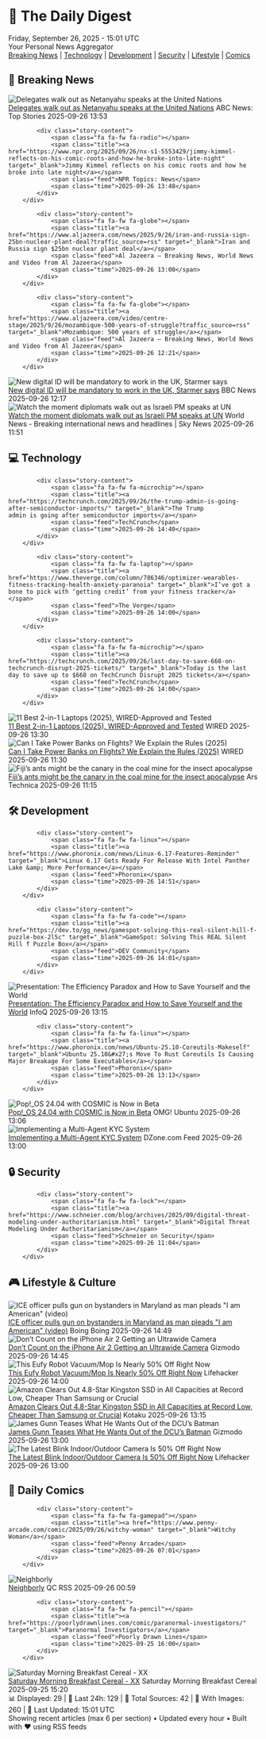 <!-- Processing 54 RSS feeds at 2025-09-26 15:01:36 UTC -->
<!-- Processing: Saturday Morning Breakfast Cereal -->
<!-- Processing: Penny Arcade -->
<!-- Processing: Poorly Drawn Lines -->
<!-- Processing: Cyanide & Happiness -->
<!-- Processing: Reuters Top News -->
<!-- Processing: Reuters World News -->
<!-- Processing: Associated Press Breaking -->
<!-- Processing: Guardian World News -->
<!-- Processing: Sky News World -->
<!-- Processing: TechCrunch -->
<!-- Processing: O'Reilly Radar -->
<!-- Processing: Lobsters Python -->
<!-- Processing: Hacker News -->
<!-- Processing: StackOverflow Blog -->
<!-- Processing: Phoronix Linux News -->
<!-- Processing: DistroWatch -->
<!-- Processing: Linux.com -->
<!-- Processing: Coding Horror -->
<!-- Processing: Lifehacker -->
<!-- Processing: Gizmodo -->
<!-- Processing: Boing Boing -->
<!-- Processing: Krebs on Security -->
<!-- Generated 7 new posts out of 22 feeds processed -->
<div class="newspaper-header">
    <h1 class="newspaper-title">📰 The Daily Digest</h1>
    <div class="newspaper-date">Friday, September 26, 2025 - 15:01 UTC</div>
    <div class="newspaper-subtitle">Your Personal News Aggregator</div>
</div>

<div class="newspaper-nav">
    <a href="#breaking">Breaking News</a> |
    <a href="#tech">Technology</a> |
    <a href="#dev">Development</a> |
    <a href="#security">Security</a> |
    <a href="#lifestyle">Lifestyle</a> |
    <a href="#webcomics">Comics</a>
</div>

<div class="news-section breaking-news" id="breaking">
<h2 class="section-header">🚨 Breaking News</h2>
<div class="stories-container">
<div class="story">
            <img src="https://s.abcnews.com/images/US/un-1-rt-gmh-250926_1758892239654_hpMain_4x3t_384.jpg" alt="Delegates walk out as Netanyahu speaks at the United Nations" class="story-image" loading="lazy" onerror="this.style.display='none'">
            <div class="story-content">
                <span class="fa fa-fw fa-tv"></span>
                <span class="title"><a href="https://abcnews.go.com/Politics/netanyahu-set-give-contentious-speech-united-nations/story?id=125937350" target="_blank">Delegates walk out as Netanyahu speaks at the United Nations</a></span>
                <span class="feed">ABC News: Top Stories</span>
                <span class="time">2025-09-26 13:53</span>
            </div>
        </div>
<div class="story">
            
            <div class="story-content">
                <span class="fa fa-fw fa-radio"></span>
                <span class="title"><a href="https://www.npr.org/2025/09/26/nx-s1-5553429/jimmy-kimmel-reflects-on-his-comic-roots-and-how-he-broke-into-late-night" target="_blank">Jimmy Kimmel reflects on his comic roots and how he broke into late night</a></span>
                <span class="feed">NPR Topics: News</span>
                <span class="time">2025-09-26 13:48</span>
            </div>
        </div>
<div class="story">
            
            <div class="story-content">
                <span class="fa fa-fw fa-globe"></span>
                <span class="title"><a href="https://www.aljazeera.com/news/2025/9/26/iran-and-russia-sign-25bn-nuclear-plant-deal?traffic_source=rss" target="_blank">Iran and Russia sign $25bn nuclear plant deal</a></span>
                <span class="feed">Al Jazeera – Breaking News, World News and Video from Al Jazeera</span>
                <span class="time">2025-09-26 13:00</span>
            </div>
        </div>
<div class="story">
            
            <div class="story-content">
                <span class="fa fa-fw fa-globe"></span>
                <span class="title"><a href="https://www.aljazeera.com/video/centre-stage/2025/9/26/mozambique-500-years-of-struggle?traffic_source=rss" target="_blank">Mozambique: 500 years of struggle</a></span>
                <span class="feed">Al Jazeera – Breaking News, World News and Video from Al Jazeera</span>
                <span class="time">2025-09-26 12:21</span>
            </div>
        </div>
<div class="story">
            <img src="https://ichef.bbci.co.uk/ace/standard/240/cpsprodpb/dc39/live/a2647d70-9add-11f0-92db-77261a15b9d2.jpg" alt="New digital ID will be mandatory to work in the UK, Starmer says" class="story-image" loading="lazy" onerror="this.style.display='none'">
            <div class="story-content">
                <span class="fa fa-fw fa-flag"></span>
                <span class="title"><a href="https://www.bbc.com/news/articles/cn832y43ql5o?at_medium=RSS&at_campaign=rss" target="_blank">New digital ID will be mandatory to work in the UK, Starmer says</a></span>
                <span class="feed">BBC News</span>
                <span class="time">2025-09-26 12:17</span>
            </div>
        </div>
<div class="story">
            <img src="https://e3.365dm.com/25/09/1920x1080/skynews-benjamin-netanyahu_7032268.jpg?20250926140803" alt="Watch the moment diplomats walk out as Israeli PM speaks at UN" class="story-image" loading="lazy" onerror="this.style.display='none'">
            <div class="story-content">
                <span class="fa fa-fw fa-satellite"></span>
                <span class="title"><a href="https://news.sky.com/story/watch-the-moment-diplomats-walk-out-as-israeli-pm-speaks-at-un-13438551" target="_blank">Watch the moment diplomats walk out as Israeli PM speaks at UN</a></span>
                <span class="feed">World News - Breaking international news and headlines | Sky News</span>
                <span class="time">2025-09-26 11:51</span>
            </div>
        </div>
</div>
</div>
<div class="news-section tech-news" id="tech">
<h2 class="section-header">💻 Technology</h2>
<div class="stories-container">
<div class="story">
            
            <div class="story-content">
                <span class="fa fa-fw fa-microchip"></span>
                <span class="title"><a href="https://techcrunch.com/2025/09/26/the-trump-admin-is-going-after-semiconductor-imports/" target="_blank">The Trump admin is going after semiconductor imports</a></span>
                <span class="feed">TechCrunch</span>
                <span class="time">2025-09-26 14:40</span>
            </div>
        </div>
<div class="story">
            
            <div class="story-content">
                <span class="fa fa-fw fa-laptop"></span>
                <span class="title"><a href="https://www.theverge.com/column/786346/optimizer-wearables-fitness-tracking-health-anxiety-paranoia" target="_blank">I’ve got a bone to pick with ‘getting credit’ from your fitness tracker</a></span>
                <span class="feed">The Verge</span>
                <span class="time">2025-09-26 14:00</span>
            </div>
        </div>
<div class="story">
            
            <div class="story-content">
                <span class="fa fa-fw fa-microchip"></span>
                <span class="title"><a href="https://techcrunch.com/2025/09/26/last-day-to-save-668-on-techcrunch-disrupt-2025-tickets/" target="_blank">Today is the last day to save up to $668 on TechCrunch Disrupt 2025 tickets</a></span>
                <span class="feed">TechCrunch</span>
                <span class="time">2025-09-26 14:00</span>
            </div>
        </div>
<div class="story">
            <img src="https://media.wired.com/photos/6849bd25bf7204ccbda22354/master/pass/The%20Best%202-in-1%20Laptops%20to%20Flip%20Between%20Work%20and%20Play.png" alt="11 Best 2-in-1 Laptops (2025), WIRED-Approved and Tested" class="story-image" loading="lazy" onerror="this.style.display='none'">
            <div class="story-content">
                <span class="fa fa-fw fa-bolt"></span>
                <span class="title"><a href="https://www.wired.com/gallery/best-2-in-1-laptops/" target="_blank">11 Best 2-in-1 Laptops (2025), WIRED-Approved and Tested</a></span>
                <span class="feed">WIRED</span>
                <span class="time">2025-09-26 13:30</span>
            </div>
        </div>
<div class="story">
            <img src="https://media.wired.com/photos/68d5f3b898bc3d5a3edd27ec/master/pass/What%20Are%20the%20Rules%20for%20Power%20Banks%20on%20Flights_.png" alt="Can I Take Power Banks on Flights? We Explain the Rules (2025)" class="story-image" loading="lazy" onerror="this.style.display='none'">
            <div class="story-content">
                <span class="fa fa-fw fa-bolt"></span>
                <span class="title"><a href="https://www.wired.com/story/rules-for-power-banks-on-flights/" target="_blank">Can I Take Power Banks on Flights? We Explain the Rules (2025)</a></span>
                <span class="feed">WIRED</span>
                <span class="time">2025-09-26 11:30</span>
            </div>
        </div>
<div class="story">
            <img src="https://cdn.arstechnica.net/wp-content/uploads/2025/09/GettyImages-504677809-500x500.jpg" alt="Fiji’s ants might be the canary in the coal mine for the insect apocalypse" class="story-image" loading="lazy" onerror="this.style.display='none'">
            <div class="story-content">
                <span class="fa fa-fw fa-cog"></span>
                <span class="title"><a href="https://arstechnica.com/science/2025/09/fijis-ants-might-be-the-canary-in-the-coal-mine-for-the-insect-apocalypse/" target="_blank">Fiji’s ants might be the canary in the coal mine for the insect apocalypse</a></span>
                <span class="feed">Ars Technica</span>
                <span class="time">2025-09-26 11:15</span>
            </div>
        </div>
</div>
</div>
<div class="news-section dev-news" id="dev">
<h2 class="section-header">🛠️ Development</h2>
<div class="stories-container">
<div class="story">
            
            <div class="story-content">
                <span class="fa fa-fw fa-linux"></span>
                <span class="title"><a href="https://www.phoronix.com/news/Linux-6.17-Features-Reminder" target="_blank">Linux 6.17 Gets Ready For Release With Intel Panther Lake &amp; More Performance</a></span>
                <span class="feed">Phoronix</span>
                <span class="time">2025-09-26 14:51</span>
            </div>
        </div>
<div class="story">
            
            <div class="story-content">
                <span class="fa fa-fw fa-code"></span>
                <span class="title"><a href="https://dev.to/gg_news/gamespot-solving-this-real-silent-hill-f-puzzle-box-2l5c" target="_blank">GameSpot: Solving This REAL Silent Hill f Puzzle Box</a></span>
                <span class="feed">DEV Community</span>
                <span class="time">2025-09-26 14:01</span>
            </div>
        </div>
<div class="story">
            <img src="https://res.infoq.com/presentations/efficiency-paradox/en/mediumimage/holly-cummins-medium-1756897279858.jpg" alt="Presentation: The Efficiency Paradox and How to Save Yourself and the World" class="story-image" loading="lazy" onerror="this.style.display='none'">
            <div class="story-content">
                <span class="fa fa-fw fa-info-circle"></span>
                <span class="title"><a href="https://www.infoq.com/presentations/efficiency-paradox/?utm_campaign=infoq_content&utm_source=infoq&utm_medium=feed&utm_term=global" target="_blank">Presentation: The Efficiency Paradox and How to Save Yourself and the World</a></span>
                <span class="feed">InfoQ</span>
                <span class="time">2025-09-26 13:15</span>
            </div>
        </div>
<div class="story">
            
            <div class="story-content">
                <span class="fa fa-fw fa-linux"></span>
                <span class="title"><a href="https://www.phoronix.com/news/Ubuntu-25.10-Coreutils-Makeself" target="_blank">Ubuntu 25.10&#x27;s Move To Rust Coreutils Is Causing Major Breakage For Some Executables</a></span>
                <span class="feed">Phoronix</span>
                <span class="time">2025-09-26 13:13</span>
            </div>
        </div>
<div class="story">
            <img src="https://i0.wp.com/www.omgubuntu.co.uk/wp-content/uploads/2025/09/COSMIC-BETA.jpg?resize=406%2C232&amp;ssl=1" alt="Pop!_OS 24.04 with COSMIC is Now in Beta" class="story-image" loading="lazy" onerror="this.style.display='none'">
            <div class="story-content">
                <span class="fa fa-fw fa-ubuntu"></span>
                <span class="title"><a href="https://www.omgubuntu.co.uk/2025/09/pop_os-24-04-with-cosmic-is-now-in-beta" target="_blank">Pop!_OS 24.04 with COSMIC is Now in Beta</a></span>
                <span class="feed">OMG! Ubuntu</span>
                <span class="time">2025-09-26 13:06</span>
            </div>
        </div>
<div class="story">
            <img src="https://dz2cdn1.dzone.com/thumbnail?fid=18650976&w=600" alt="Implementing a Multi-Agent KYC System" class="story-image" loading="lazy" onerror="this.style.display='none'">
            <div class="story-content">
                <span class="fa fa-fw fa-newspaper"></span>
                <span class="title"><a href="https://dzone.com/articles/implementing-a-multi-agent-kyc-systems" target="_blank">Implementing a Multi-Agent KYC System</a></span>
                <span class="feed">DZone.com Feed</span>
                <span class="time">2025-09-26 13:00</span>
            </div>
        </div>
</div>
</div>
<div class="news-section security-news" id="security">
<h2 class="section-header">🔒 Security</h2>
<div class="stories-container">
<div class="story">
            
            <div class="story-content">
                <span class="fa fa-fw fa-lock"></span>
                <span class="title"><a href="https://www.schneier.com/blog/archives/2025/09/digital-threat-modeling-under-authoritarianism.html" target="_blank">Digital Threat Modeling Under Authoritarianism</a></span>
                <span class="feed">Schneier on Security</span>
                <span class="time">2025-09-26 11:04</span>
            </div>
        </div>
</div>
</div>
<div class="news-section lifestyle-news" id="lifestyle">
<h2 class="section-header">🎮 Lifestyle & Culture</h2>
<div class="stories-container">
<div class="story">
            <img src="https://i0.wp.com/boingboing.net/wp-content/uploads/2023/04/gun-e1758897976384.jpeg?fit=600%2C400&amp;quality=60&amp;ssl=1" alt="ICE officer pulls gun on bystanders in Maryland as man pleads &quot;I am American&quot; (video)" class="story-image" loading="lazy" onerror="this.style.display='none'">
            <div class="story-content">
                <span class="fa fa-fw fa-arrow-right"></span>
                <span class="title"><a href="https://boingboing.net/2025/09/26/ice-officer-pulls-gun-on-bystanders-in-maryland-as-man-pleads-i-am-american-video.html" target="_blank">ICE officer pulls gun on bystanders in Maryland as man pleads &quot;I am American&quot; (video)</a></span>
                <span class="feed">Boing Boing</span>
                <span class="time">2025-09-26 14:49</span>
            </div>
        </div>
<div class="story">
            <img src="https://gizmodo.com/app/uploads/2025/09/Apple-Iphone-17-Series-Air-34-1280x853.jpg" alt="Don’t Count on the iPhone Air 2 Getting an Ultrawide Camera" class="story-image" loading="lazy" onerror="this.style.display='none'">
            <div class="story-content">
                <span class="fa fa-fw fa-computer"></span>
                <span class="title"><a href="https://gizmodo.com/iphone-air-2-ultrawide-lens-2000664109" target="_blank">Don’t Count on the iPhone Air 2 Getting an Ultrawide Camera</a></span>
                <span class="feed">Gizmodo</span>
                <span class="time">2025-09-26 14:45</span>
            </div>
        </div>
<div class="story">
            <img src="https://lifehacker.com/imagery/articles/01K6319ED1J081GPMN7HDSFSWT/hero-image.png" alt="This Eufy Robot Vacuum/Mop Is Nearly 50% Off Right Now" class="story-image" loading="lazy" onerror="this.style.display='none'">
            <div class="story-content">
                <span class="fa fa-fw fa-life-ring"></span>
                <span class="title"><a href="https://lifehacker.com/tech/eufy-robot-vacuum-plus-mop-omni-c20-deal?utm_medium=RSS" target="_blank">This Eufy Robot Vacuum/Mop Is Nearly 50% Off Right Now</a></span>
                <span class="feed">Lifehacker</span>
                <span class="time">2025-09-26 14:00</span>
            </div>
        </div>
<div class="story">
            <img src="https://kotaku.com/app/uploads/2025/09/KingstonSSD.jpg" alt="Amazon Clears Out 4.8-Star Kingston SSD in All Capacities at Record Low, Cheaper Than Samsung or Crucial" class="story-image" loading="lazy" onerror="this.style.display='none'">
            <div class="story-content">
                <span class="fa fa-fw fa-gamepad"></span>
                <span class="title"><a href="https://kotaku.com/amazon-clears-out-4-8-star-kingston-ssd-in-all-capacities-at-record-low-cheaper-than-samsung-or-crucial-2000628887" target="_blank">Amazon Clears Out 4.8-Star Kingston SSD in All Capacities at Record Low, Cheaper Than Samsung or Crucial</a></span>
                <span class="feed">Kotaku</span>
                <span class="time">2025-09-26 13:15</span>
            </div>
        </div>
<div class="story">
            <img src="https://gizmodo.com/app/uploads/2025/09/MS-0926-Batman-Dick-Grayson-Damian-Wayne-1280x853.jpg" alt="James Gunn Teases What He Wants Out of the DCU’s Batman" class="story-image" loading="lazy" onerror="this.style.display='none'">
            <div class="story-content">
                <span class="fa fa-fw fa-computer"></span>
                <span class="title"><a href="https://gizmodo.com/james-gunn-dcu-batman-costume-character-2000664092" target="_blank">James Gunn Teases What He Wants Out of the DCU’s Batman</a></span>
                <span class="feed">Gizmodo</span>
                <span class="time">2025-09-26 13:00</span>
            </div>
        </div>
<div class="story">
            <img src="https://lifehacker.com/imagery/articles/01K627NM89A1VS7TP7AD2BGNWX/hero-image.png" alt="The Latest Blink Indoor/Outdoor Camera Is 50% Off Right Now" class="story-image" loading="lazy" onerror="this.style.display='none'">
            <div class="story-content">
                <span class="fa fa-fw fa-life-ring"></span>
                <span class="title"><a href="https://lifehacker.com/tech/blink-mini-2-indoor-outdoor-camera-deal?utm_medium=RSS" target="_blank">The Latest Blink Indoor/Outdoor Camera Is 50% Off Right Now</a></span>
                <span class="feed">Lifehacker</span>
                <span class="time">2025-09-26 13:00</span>
            </div>
        </div>
</div>
</div>
<div class="news-section webcomics-section" id="webcomics">
<h2 class="section-header">🎨 Daily Comics</h2>
<div class="stories-container">
<div class="story">
            
            <div class="story-content">
                <span class="fa fa-fw fa-gamepad"></span>
                <span class="title"><a href="https://www.penny-arcade.com/comic/2025/09/26/witchy-woman" target="_blank">Witchy Woman</a></span>
                <span class="feed">Penny Arcade</span>
                <span class="time">2025-09-26 07:01</span>
            </div>
        </div>
<div class="story">
            <img src="http://www.questionablecontent.net/comics/5666.png" alt="Neighborly" class="story-image" loading="lazy" onerror="this.style.display='none'">
            <div class="story-content">
                <span class="fa fa-fw fa-music"></span>
                <span class="title"><a href="http://questionablecontent.net/view.php?comic=5666" target="_blank">Neighborly</a></span>
                <span class="feed">QC RSS</span>
                <span class="time">2025-09-26 00:59</span>
            </div>
        </div>
<div class="story">
            
            <div class="story-content">
                <span class="fa fa-fw fa-pencil"></span>
                <span class="title"><a href="https://poorlydrawnlines.com/comic/paranormal-investigators/" target="_blank">Paranormal Investigators</a></span>
                <span class="feed">Poorly Drawn Lines</span>
                <span class="time">2025-09-25 16:00</span>
            </div>
        </div>
<div class="story">
            <img src="https://www.smbc-comics.com/comics/1758817442-20250925.png" alt="Saturday Morning Breakfast Cereal - XX" class="story-image" loading="lazy" onerror="this.style.display='none'">
            <div class="story-content">
                <span class="fa fa-fw fa-smile"></span>
                <span class="title"><a href="https://www.smbc-comics.com/comic/xx" target="_blank">Saturday Morning Breakfast Cereal - XX</a></span>
                <span class="feed">Saturday Morning Breakfast Cereal</span>
                <span class="time">2025-09-25 15:20</span>
            </div>
        </div>
</div>
</div>

<div class="newspaper-footer">
    <div class="stats">
        📊 Displayed: 29 | 📅 Last 24h: 129 | 📡 Total Sources: 42 | 📸 With Images: 260 |
        🔄 Last Updated: 15:01 UTC
    </div>
    <div class="footer-note">
        Showing recent articles (max 6 per section) • Updated every hour • Built with ❤️ using RSS feeds
    </div>
</div>
